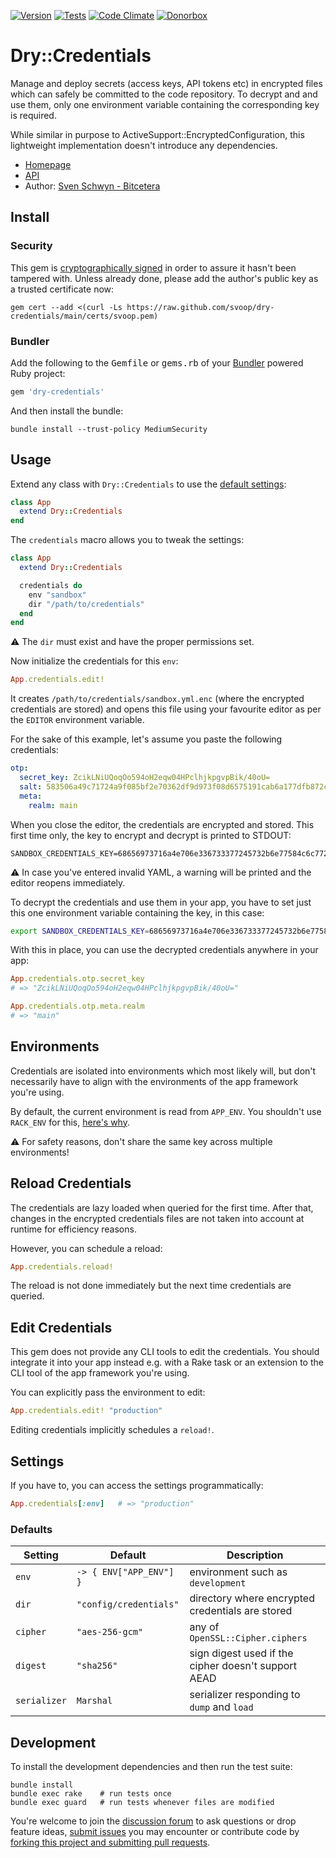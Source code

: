 [![Version](https://img.shields.io/gem/v/dry-credentials.svg?style=flat)](https://rubygems.org/gems/dry-credentials)
[![Tests](https://img.shields.io/github/actions/workflow/status/svoop/dry-credentials/test.yml?style=flat&label=tests)](https://github.com/svoop/dry-credentials/actions?workflow=Test)
[![Code Climate](https://img.shields.io/codeclimate/maintainability/svoop/dry-credentials.svg?style=flat)](https://codeclimate.com/github/svoop/dry-credentials/)
[![Donorbox](https://img.shields.io/badge/donate-on_donorbox-yellow.svg)](https://donorbox.org/bitcetera)

# Dry::Credentials

Manage and deploy secrets (access keys, API tokens etc) in encrypted files which can safely be committed to the code repository. To decrypt and and use them, only one environment variable containing the corresponding key is required.

While similar in purpose to ActiveSupport::EncryptedConfiguration, this lightweight implementation doesn't introduce any dependencies.

* [Homepage](https://github.com/svoop/dry-credentials)
* [API](https://www.rubydoc.info/gems/dry-credentials)
* Author: [Sven Schwyn - Bitcetera](https://bitcetera.com)

## Install

### Security

This gem is [cryptographically signed](https://guides.rubygems.org/security/#using-gems) in order to assure it hasn't been tampered with. Unless already done, please add the author's public key as a trusted certificate now:

```
gem cert --add <(curl -Ls https://raw.github.com/svoop/dry-credentials/main/certs/svoop.pem)
```

### Bundler

Add the following to the <tt>Gemfile</tt> or <tt>gems.rb</tt> of your [Bundler](https://bundler.io) powered Ruby project:

```ruby
gem 'dry-credentials'
```

And then install the bundle:

```
bundle install --trust-policy MediumSecurity
```

## Usage

Extend any class with `Dry::Credentials` to use the [default settings](#defaults):

```ruby
class App
  extend Dry::Credentials
end
```

The `credentials` macro allows you to tweak the settings:

```ruby
class App
  extend Dry::Credentials

  credentials do
    env "sandbox"
    dir "/path/to/credentials"
  end
end
```

⚠️ The `dir` must exist and have the proper permissions set.

Now initialize the credentials for this `env`:

```ruby
App.credentials.edit!
```

It creates `/path/to/credentials/sandbox.yml.enc` (where the encrypted credentials are stored) and opens this file using your favourite editor as per the `EDITOR` environment variable.

For the sake of this example, let's assume you paste the following credentials:

```yml
otp:
  secret_key: ZcikLNiUQoqOo594oH2eqw04HPclhjkpgvpBik/40oU=
  salt: 583506a49c71724a9f085bf2e70362df9d973f08d6575191cab6a177dfb872c6
  meta:
    realm: main
```

When you close the editor, the credentials are encrypted and stored. This first time only, the key to encrypt and decrypt is printed to STDOUT:

```
SANDBOX_CREDENTIALS_KEY=68656973716a4e706e336733377245732b6e77584c6c772b5432446532456f674767664271374a623876383d
```

⚠️ In case you've entered invalid YAML, a warning will be printed and the editor reopens immediately.

To decrypt the credentials and use them in your app, you have to set just this one environment variable containing the key, in this case:

```sh
export SANDBOX_CREDENTIALS_KEY=68656973716a4e706e336733377245732b6e77584c6c772b5432446532456f674767664271374a623876383d
```

With this in place, you can use the decrypted credentials anywhere in your app:

```ruby
App.credentials.otp.secret_key
# => "ZcikLNiUQoqOo594oH2eqw04HPclhjkpgvpBik/40oU="

App.credentials.otp.meta.realm
# => "main"
```

## Environments

Credentials are isolated into environments which most likely will, but don't necessarily have to align with the environments of the app framework you're using.

By default, the current environment is read from `APP_ENV`. You shouldn't use `RACK_ENV` for this, [here's why](https://github.com/rack/rack/issues/1546).

⚠️ For safety reasons, don't share the same key across multiple environments!

## Reload Credentials

The credentials are lazy loaded when queried for the first time. After that, changes in the encrypted credentials files are not taken into account at runtime for efficiency reasons.

However, you can schedule a reload:

```ruby
App.credentials.reload!
```

The reload is not done immediately but the next time credentials are queried.

## Edit Credentials

This gem does not provide any CLI tools to edit the credentials. You should integrate it into your app instead e.g. with a Rake task or an extension to the CLI tool of the app framework you're using.

You can explicitly pass the environment to edit:

```ruby
App.credentials.edit! "production"
```

Editing credentials implicitly schedules a `reload!`.

## Settings

If you have to, you can access the settings programmatically:

```ruby
App.credentials[:env]   # => "production"
```

### Defaults

Setting | Default | Description
--------|---------|------------
`env` | `-> { ENV["APP_ENV"] }` | environment such as `development`
`dir` | `"config/credentials"` | directory where encrypted credentials are stored
`cipher` | `"aes-256-gcm"` | any of `OpenSSL::Cipher.ciphers`
`digest` | `"sha256"` | sign digest used if the cipher doesn't support AEAD
`serializer` | `Marshal` | serializer responding to `dump` and `load`

## Development

To install the development dependencies and then run the test suite:

```
bundle install
bundle exec rake    # run tests once
bundle exec guard   # run tests whenever files are modified
```

You're welcome to join the [discussion forum](https://github.com/svoop/dry-credentials/discussions) to ask questions or drop feature ideas, [submit issues](https://github.com/svoop/dry-credentials/issues) you may encounter or contribute code by [forking this project and submitting pull requests](https://docs.github.com/en/get-started/quickstart/fork-a-repo).
